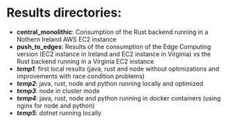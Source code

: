# Results directories:
* **central_monolithic**: Consumption of the Rust backend running in a Nothern Ireland AWS EC2 instance
* **push_to_edges**: Results of the consumption of the Edge Computing version (EC2 instance in Ireland and EC2 instance in Virginia) vs the Rust backend running in a Virginia EC2 instance
* ***temp1***: first local results (java, rust and node without optimizations and improvements with race condition problems)
* ***temp2***: java, rust, node and python running locally and optimized
* ***temp3***: node in cluster mode
* ***temp4***: java, rust, node and python running in docker containers (using nginx for node and python)
* ***temp5***: dotnet running locally
